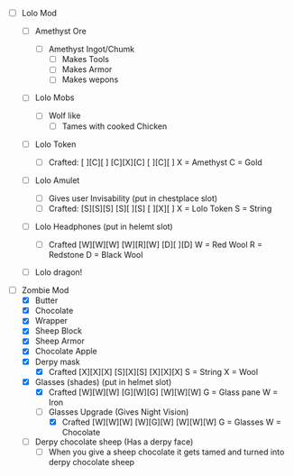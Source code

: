 - [ ] Lolo Mod
   - [ ] Amethyst Ore
      - [ ] Amethyst Ingot/Chumk
         - [ ] Makes Tools
         - [ ] Makes Armor
         - [ ] Makes wepons
   - [ ] Lolo Mobs
      - [ ] Wolf like
         - [ ] Tames with cooked Chicken
   - [ ] Lolo Token
      - [ ] Crafted:
         [ ][C][ ]
         [C][X][C]
         [ ][C][ ]
                    X = Amethyst
                    C = Gold
   - [ ] Lolo Amulet
      - [ ] Gives user Invisability (put in chestplace slot)
      - [ ] Crafted:
         [S][S][S]
         [S][ ][S]
         [ ][X][ ]
                    X = Lolo Token
                    S = String
   - [ ] Lolo Headphones (put in helemt slot)
      - [ ] Crafted
         [W][W][W]
         [W][R][W]
         [D][ ][D]
                    W = Red Wool
                    R = Redstone
                    D = Black Wool
   - [ ] Lolo dragon!


- [ ] Zombie Mod
   - [X] Butter
   - [X] Chocolate
   - [X] Wrapper
   - [X] Sheep Block
   - [X] Sheep Armor
   - [X] Chocolate Apple
   - [X] Derpy mask
      - [X] Crafted
         [X][X][X]
         [S][X][S]
         [X][X][X]
                  S = String
                  X = Wool
   - [X] Glasses (shades) (put in helmet slot)
      - [X] Crafted
         [W][W][W]
         [G][W][G]
         [W][W][W]
                  G = Glass pane
                  W = Iron
      - [ ] Glasses Upgrade (Gives Night Vision)
         - [X] Crafted
            [W][W][W]
            [W][G][W]
            [W][W][W]
                     G = Glasses
                     W = Chocolate
   - [ ] Derpy chocolate sheep (Has a derpy face)
      - [ ] When you give a sheep chocolate it gets tamed and turned into derpy chocolate sheep
